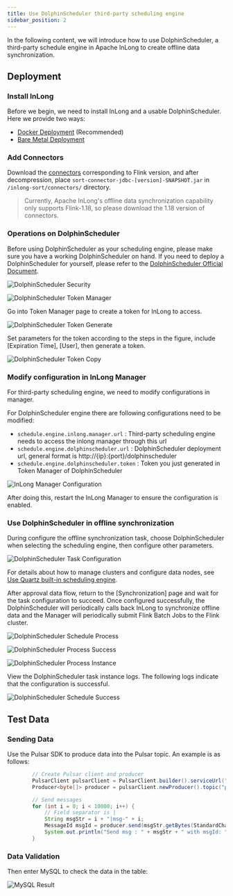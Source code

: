 ```yaml
---
title: Use DolphinScheduler third-party scheduling engine
sidebar_position: 2
---
```


In the following content, we will introduce how to use DolphinScheduler, a third-party schedule engine in Apache InLong to create offline data synchronization.

## Deployment

### Install InLong

Before we begin, we need to install InLong and a usable DolphinScheduler. Here we provide two ways:

- [Docker Deployment](deployment/docker.md) (Recommended)
- [Bare Metal Deployment](deployment/bare_metal.md)

### Add Connectors

Download the [connectors](https://inlong.apache.org/downloads/) corresponding to Flink version, and after decompression, place `sort-connector-jdbc-[version]-SNAPSHOT.jar` in `/inlong-sort/connectors/` directory.

> Currently, Apache InLong's offline data synchronization capability only supports Flink-1.18, so please download the 1.18 version of connectors.

### Operations on DolphinScheduler

Before using DolphinScheduler as your scheduling engine, please make sure you have a working DolphinScheduler on hand. If you need to deploy a DolphinScheduler for yourself, please refer to the [DolphinScheduler Official Document](https://dolphinscheduler.apache.org/zh-cn).

![DolphinScheduler Security](img/pulsar_mysql/dolphinscheduler/ds_security.png)

![DolphinScheduler Token Manager](img/pulsar_mysql/dolphinscheduler/ds_token_manager.png)

Go into Token Manager page to create a token for InLong to access.

![DolphinScheduler Token Generate](img/pulsar_mysql/dolphinscheduler/ds_token_generate.png)

Set parameters for the token according to the steps in the figure, include [Expiration Time], [User], then generate a token.

![DolphinScheduler Token Copy](img/pulsar_mysql/dolphinscheduler/ds_token_copy.png)

### Modify configuration in InLong Manager

For third-party scheduling engine, we need to modify configurations in manager.

For DolphinScheduler engine there are following configurations need to be modified:

* `schedule.engine.inlong.manager.url` : Third-party scheduling engine needs to access the inlong manager through this url
* `schedule.engine.dolphinscheduler.url` : DolphinScheduler deployment url, general format is http://{ip}:{port}/dolphinscheduler
* `schedule.engine.dolphinscheduler.token` : Token you just generated in Token Manager of DolphinScheduler

![InLong Manager Configuration](img/pulsar_mysql/dolphinscheduler/inlong_manager_conf.png)

After doing this, restart the InLong Manager to ensure the configuration is enabled.

### Use DolphinScheduler in offline synchronization

During configure the offline synchronization task, choose DolphinScheduler when selecting the scheduling engine, then configure other parameters.

![DolphinScheduler Task Configuration](img/pulsar_mysql/dolphinscheduler/ds_task_conf.png)

For details about how to manage clusters and configure data nodes, see [Use Quartz built-in scheduling engine](quartz_example.md).

After approval data flow, return to the [Synchronization] page and wait for the task configuration to succeed. Once configured successfully, the DolphinScheduler will periodically calls back InLong to synchronize offline data and the Manager will periodically submit Flink Batch Jobs to the Flink cluster.

![DolphinScheduler Schedule Process](img/pulsar_mysql/dolphinscheduler/ds_schedule_process.png)

![DolphinScheduler Process Success](img/pulsar_mysql/dolphinscheduler/ds_process_success.png)

![DolphinScheduler Process Instance](img/pulsar_mysql/dolphinscheduler/ds_process_instance.png)

View the DolphinScheduler task instance logs. The following logs indicate that the configuration is successful.

![DolphinScheduler Schedule Success](img/pulsar_mysql/dolphinscheduler/ds_schedule_success.png)

## Test Data

### Sending Data

Use the Pulsar SDK to produce data into the Pulsar topic. An example is as follows:

```java
        // Create Pulsar client and producer
        PulsarClient pulsarClient = PulsarClient.builder().serviceUrl("pulsar://localhost:6650").build();
        Producer<byte[]> producer = pulsarClient.newProducer().topic("public/default/test").create();

        // Send messages
        for (int i = 0; i < 10000; i++) {
            // Field separator is |
            String msgStr = i + "|msg-" + i;
            MessageId msgId = producer.send(msgStr.getBytes(StandardCharsets.UTF_8));
            System.out.println("Send msg : " + msgStr + " with msgId: " + msgId);
        }
```

### Data Validation

Then enter MySQL to check the data in the table:

![MySQL Result](img/pulsar_mysql/dolphinscheduler/mysql_result.png)
